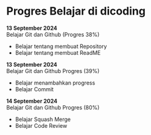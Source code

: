 # Progres Belajar di dicoding

**13 September 2024**<br>
Belajar Git dan Github (Progres 38%)
* Belajar tentang membuat Repository
* Belajar tentang membuat ReadME

**13 September 2024**<br>
Belajar Git dan Github Progres (39%)
* Belajar menambahkan progress
* Belajar Commit

**14 September 2024**<br>
Belajar Git dan Github Progres (80%)
* Belajar Squash Merge
* Belajar Code Review
